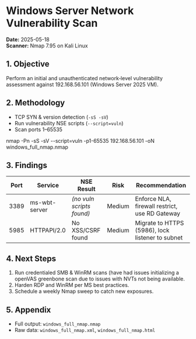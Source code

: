 # Windows Server Network Vulnerability Scan

**Date:** 2025-05-18  
**Scanner:** Nmap 7.95 on Kali Linux  

## 1. Objective  
Perform an initial and unauthenticated network‐level vulnerability assessment against 192.168.56.101 (Windows Server 2025 VM).

## 2. Methodology  
- TCP SYN & version detection (`-sS -sV`)  
- Run vulnerability NSE scripts (`--script=vuln`)  
- Scan ports 1–65535  

nmap -Pn -sS -sV --script=vuln -p1-65535 192.168.56.101 -oN windows_full_nmap.nmap


## 3. Findings

| Port | Service         | NSE Result               | Risk  | Recommendation                                   |
|------|-----------------|--------------------------|-------|--------------------------------------------------|
| 3389 | ms-wbt-server   | *(no vuln scripts found)*| Medium| Enforce NLA, firewall restrict, use RD Gateway   |
| 5985 | HTTPAPI/2.0     | No XSS/CSRF found        | Medium| Migrate to HTTPS (5986), lock listener to subnet|

## 4. Next Steps  
1. Run credentialed SMB & WinRM scans (have had issues initializing a openVAS greenbone scan due to issues with NVTs not being available.  
2. Harden RDP and WinRM per MS best practices.  
3. Schedule a weekly Nmap sweep to catch new exposures.

## 5. Appendix  
- Full output: `windows_full_nmap.nmap`  
- Raw data: `windows_full_nmap.xml`, `windows_full_nmap.html`
